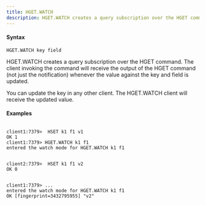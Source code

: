 ```yaml
---
title: HGET.WATCH
description: HGET.WATCH creates a query subscription over the HGET command
---
```


<!-- This file is automatically generated. Any modifications made directly to this file
  may be overwritten. For more details on how this file is generated and how to use
  the related commands, refer to the documentation available in the `internal/cmd/cmd_*.go` files.
-->

#### Syntax

```
HGET.WATCH key field
```


HGET.WATCH creates a query subscription over the HGET command. The client invoking the command
will receive the output of the HGET command (not just the notification) whenever the value against
the key and field is updated.

You can update the key in any other client. The HGET.WATCH client will receive the updated value.
	

#### Examples

```

client1:7379>  HSET k1 f1 v1
OK 1
client1:7379> HGET.WATCH k1 f1
entered the watch mode for HGET.WATCH k1 f1


client2:7379>  HSET k1 f1 v2
OK 0


client1:7379> ...
entered the watch mode for HGET.WATCH k1 f1
OK [fingerprint=3432795955] "v2"
	
```
